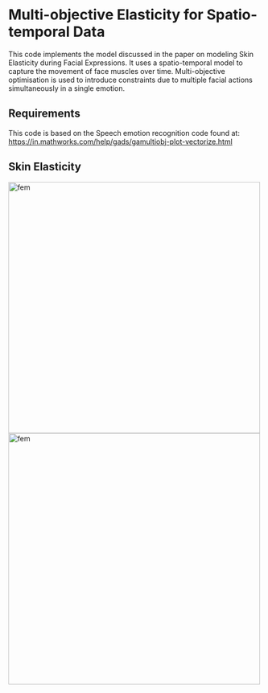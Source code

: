 Multi-objective Elasticity for Spatio-temporal Data
===
This code implements the model discussed in the paper on modeling Skin Elasticity during Facial Expressions. It uses a spatio-temporal model to capture the movement of face muscles over time. Multi-objective optimisation is used to introduce constraints due to multiple facial actions simultaneously in a single emotion. 

Requirements
---
This code is based on the Speech emotion recognition code found at:
https://in.mathworks.com/help/gads/gamultiobj-plot-vectorize.html

Skin Elasticity
---
<img height="500" alt="fem" src="https://user-images.githubusercontent.com/65399216/209433053-98e48b9b-d4f5-41ac-b4bf-41f60a27a4e2.png">
<img height="500" alt="fem" src="https://user-images.githubusercontent.com/65399216/209433059-05860675-97c4-421d-9d55-6ed953397674.png">

